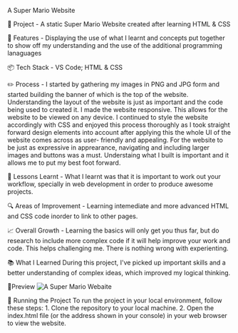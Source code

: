    A Super Mario Website

💭 Project - A static Super Mario Website created after learning HTML & CSS

🎨 Features - Displaying the use of what I learnt and concepts put together to show off my understanding and the use of the additional programming lanaguages

📦 Tech Stack - VS Code;  HTML & CSS

✏️ Process - I started by gathering my images in PNG and JPG form and started building the banner of which is the top of the website. Understanding the layout of the website is just as important and the code being used to created it. I made the website responsive. This       allows for the website to be viewed on any device. I continued to style the website accordingly with CSS and enjoyed this process thoroughly as I took straight forward design elements into account after applying this the whole UI of the website comes across as user-        friendly and appealing. For the website to be just as expressive in apprearance, navigating and including larger images and buttons was a must. Understaing what I built is important and it allows me to put my best foot forward. 

🧠 Lessons Learnt - What I learnt was that it is important to work out your workflow, specially in web development in order to produce awesome projects. 

🔍 Areas of Improvement - Learning intemediate and more advanced HTML and CSS code inorder to link to other pages. 

📈 Overall Growth - Learning the basics will only get you thus far, but do research to include more complex code if it will help improve your work and code. This helps challenging me. There is nothing wrong with experienting.

📚 What I Learned
   During this project, I've picked up important skills and a better understanding of complex ideas, which improved my logical thinking.

🍿Preview
  ![A Super Mario Webaite ](https://github.com/user-attachments/assets/88b8114e-fda9-4917-87d8-d08649290cbb)

🚦 Running the Project
    To run the project in your local environment, follow these steps:
    1.	Clone the repository to your local machine.
    2.	Open the index.html file (or the address shown in your console) in your web browser to view the website. 


 


